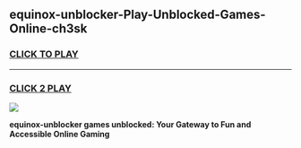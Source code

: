 
## equinox-unblocker-Play-Unblocked-Games-Online-ch3sk
<h3>
<a href="https://premium76.site?title=equinox-unblocker&ref=25A">CLICK TO PLAY</a></h3>
<hr>

<h3>
<a href="https://premium76.site?title=equinox-unblocker&ref=25A">CLICK 2 PLAY</a>
  
</h3>

<a href="https://premium76.site?title=equinox-unblocker&ref=25A"><img src="https://clearcache.store/games.png"></a>


**equinox-unblocker games unblocked: Your Gateway to Fun and Accessible Online Gaming**
